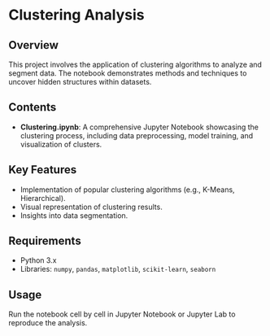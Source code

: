 # Clustering Analysis

## Overview
This project involves the application of clustering algorithms to analyze and segment data. The notebook demonstrates methods and techniques to uncover hidden structures within datasets.

## Contents
- **Clustering.ipynb**: A comprehensive Jupyter Notebook showcasing the clustering process, including data preprocessing, model training, and visualization of clusters.

## Key Features
- Implementation of popular clustering algorithms (e.g., K-Means, Hierarchical).
- Visual representation of clustering results.
- Insights into data segmentation.

## Requirements
- Python 3.x
- Libraries: `numpy`, `pandas`, `matplotlib`, `scikit-learn`, `seaborn`

## Usage
Run the notebook cell by cell in Jupyter Notebook or Jupyter Lab to reproduce the analysis.

